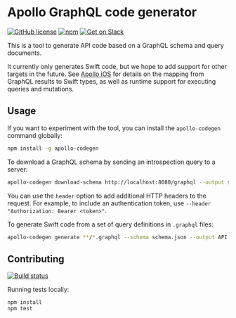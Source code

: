# Apollo GraphQL code generator

[![GitHub license](https://img.shields.io/badge/license-MIT-lightgrey.svg?maxAge=2592000)](https://raw.githubusercontent.com/apollostack/apollo-ios/master/LICENSE) [![npm](https://img.shields.io/npm/v/apollo-codegen.svg?maxAge=2592000)](https://www.npmjs.com/package/apollo-codegen) [![Get on Slack](https://img.shields.io/badge/slack-join-orange.svg)](http://www.apollostack.com/#slack)

This is a tool to generate API code based on a GraphQL schema and query documents.

It currently only generates Swift code, but we hope to add support for other targets in the future. See [Apollo iOS](https://github.com/apollostack/apollo-ios) for details on the mapping from GraphQL results to Swift types, as well as runtime support for executing queries and mutations.

## Usage

If you want to experiment with the tool, you can install the `apollo-codegen` command globally:

```sh
npm install -g apollo-codegen
```

To download a GraphQL schema by sending an introspection query to a server:

```sh
apollo-codegen download-schema http://localhost:8080/graphql --output schema.json
```

You can use the `header` option to add additional HTTP headers to the request. For example, to include an authentication token, use `--header "Authorization: Bearer <token>"`.

To generate Swift code from a set of query definitions in `.graphql` files:

```sh
apollo-codegen generate **/*.graphql --schema schema.json --output API.swift
```

## Contributing

[![Build status](https://travis-ci.org/apollostack/apollo-codegen.svg?branch=master)](https://travis-ci.org/apollostack/apollo-codegen)

Running tests locally:

```
npm install
npm test
```
